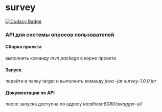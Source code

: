 # survey
[![Codacy Badge](https://app.codacy.com/project/badge/Grade/8c8d47c0a7cd43b695b13578795a3c29)](https://www.codacy.com/gh/Bulat-R/survey/dashboard?utm_source=github.com&amp;utm_medium=referral&amp;utm_content=Bulat-R/survey&amp;utm_campaign=Badge_Grade)
### API для системы опросов пользователей
#### Сборка проекта
выполнить команду *mvn package* в корне проекта
#### Запуск
перейти в папку target и выполнить команду *java -jar survey-1.0.0.jar*
#### Документация по API
после запуска доступна по адресу *localhost:8080/swagger-ui/*
